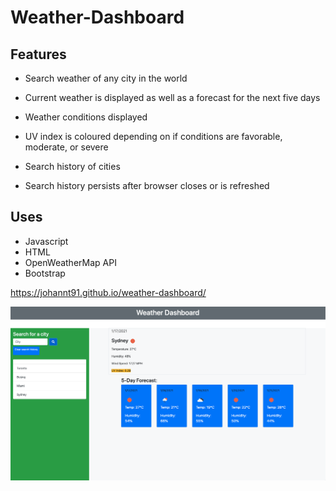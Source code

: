 # Weather-Dashboard

## Features
- Search weather of any city in the world

- Current weather is displayed as well as a forecast for the next five days

- Weather conditions displayed

- UV index is coloured depending on if conditions are favorable, moderate, or severe

- Search history of cities

- Search history persists after browser closes or is refreshed

## Uses

- Javascript
- HTML
- OpenWeatherMap API
- Bootstrap

https://johannt91.github.io/weather-dashboard/

![](weather-dashboard.png)
